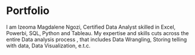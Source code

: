 # Portfolio
I am Izeoma Magdalene Ngozi, Certified Data Analyst skilled in Excel, Powerbi, SQL, Python and Tableau. My  expertise and skills cuts across the entire Data analysis process , that includes  Data Wrangling, Storing telling with data, Data Visualization, e.t.c.
